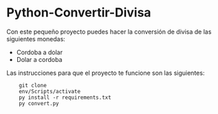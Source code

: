 # Python-Convertir-Divisa

Con este pequeño proyecto puedes hacer la conversión de divisa de las siguientes monedas:
- Cordoba a dolar
- Dolar a cordoba

Las instrucciones para que el proyecto te funcione son las siguientes:

``` 
    git clone
    env/Scripts/activate
    py install -r requirements.txt
    py convert.py
    
 ```